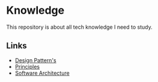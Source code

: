 # Knowledge

This repository is about all tech knowledge I need to study.

## Links

* [Design Pattern's](./patterns)
* [Principles](./principles)
* [Software Architecture](./architecture)
